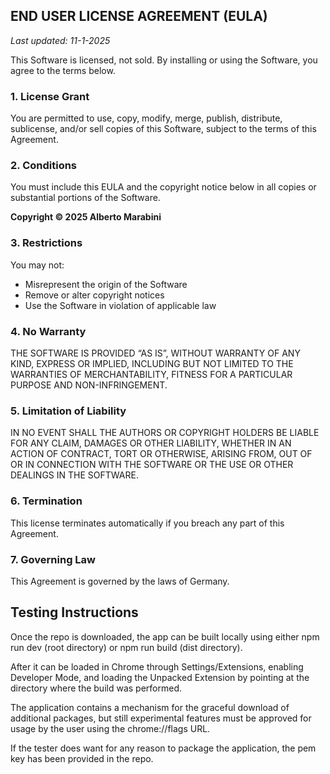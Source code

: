 ## **END USER LICENSE AGREEMENT (EULA)**
*Last updated: 11-1-2025*

This Software is licensed, not sold. By installing or using the Software, you agree to the terms below.

### 1. License Grant

You are permitted to use, copy, modify, merge, publish, distribute, sublicense, and/or sell copies of this Software, subject to the terms of this Agreement.

### 2. Conditions

You must include this EULA and the copyright notice below in all copies or substantial portions of the Software.

**Copyright © 2025 Alberto Marabini**

### 3. Restrictions

You may not:

* Misrepresent the origin of the Software
* Remove or alter copyright notices
* Use the Software in violation of applicable law

### 4. No Warranty

THE SOFTWARE IS PROVIDED “AS IS”, WITHOUT WARRANTY OF ANY KIND, EXPRESS OR IMPLIED, INCLUDING BUT NOT LIMITED TO THE WARRANTIES OF MERCHANTABILITY, FITNESS FOR A PARTICULAR PURPOSE AND NON-INFRINGEMENT.

### 5. Limitation of Liability

IN NO EVENT SHALL THE AUTHORS OR COPYRIGHT HOLDERS BE LIABLE FOR ANY CLAIM, DAMAGES OR OTHER LIABILITY, WHETHER IN AN ACTION OF CONTRACT, TORT OR OTHERWISE, ARISING FROM, OUT OF OR IN CONNECTION WITH THE SOFTWARE OR THE USE OR OTHER DEALINGS IN THE SOFTWARE.

### 6. Termination

This license terminates automatically if you breach any part of this Agreement.

### 7. Governing Law

This Agreement is governed by the laws of Germany.


## **Testing Instructions**

Once the repo is downloaded, the app can be built locally using either npm run dev (root directory) or npm run build (dist directory).

After it can be loaded in Chrome through Settings/Extensions, enabling Developer Mode, and loading the  Unpacked Extension by pointing at the directory where the build was performed. 

The application contains a mechanism for the graceful download of additional packages, but still experimental features must be approved for usage by the user using the chrome://flags URL.

If the tester does want for any reason to package the application, the pem key has been provided in the repo.

